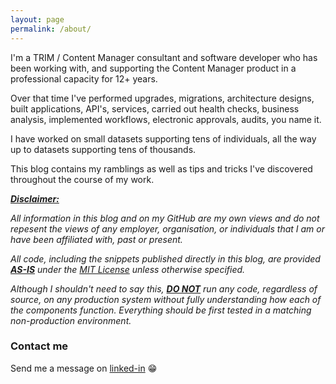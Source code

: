 ```yaml
---
layout: page
permalink: /about/
---
```


I'm a TRIM / Content Manager consultant and software developer who has been working with, and supporting the Content Manager product in a professional capacity for 12+ years.

Over that time I've performed upgrades, migrations, architecture designs, built applications, API's, services, carried out health checks, business analysis, implemented workflows, electronic approvals, audits, you name it.

I have worked on small datasets supporting tens of individuals, all the way up to datasets supporting tens of thousands.

This blog contains my ramblings as well as tips and tricks I've discovered throughout the course of my work.

<i><b><u>Disclaimer:</u></b></i> 
  
<i>All information in this blog and on my GitHub are my own views and do not repesent the views of any employer, organisation, or individuals that I am or have been affiliated with, past or present.</i>

<i>All code, including the snippets published directly in this blog, are provided <b><u>AS-IS</u></b> under the [MIT License](https://choosealicense.com/licenses/mit/) unless otherwise specified.</i>

<i>Although I shouldn't need to say this, <b><u>DO NOT</u></b> run any code, regardless of source, on any production system without fully understanding how each of the components function. Everything should be first tested in a matching non-production environment.</i>

### Contact me

Send me a message on [linked-in](https://www.linkedin.com/in/scott-loomes/) 😁 
